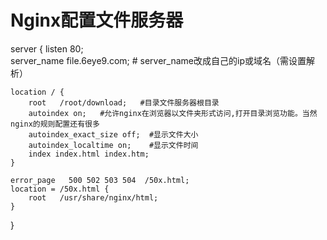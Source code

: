 # Nginx配置文件服务器

server {
    listen       80;  
    server_name  file.6eye9.com; # server_name改成自己的ip或域名（需设置解析）

    location / {
        root   /root/download;   #目录文件服务器根目录
        autoindex on;   #允许nginx在浏览器以文件夹形式访问,打开目录浏览功能。当然nginx的规则配置还有很多
        autoindex_exact_size off;  #显示文件大小
        autoindex_localtime on;    #显示文件时间
        index index.html index.htm;
    }

    error_page   500 502 503 504  /50x.html;
    location = /50x.html {
        root   /usr/share/nginx/html;
    }
}